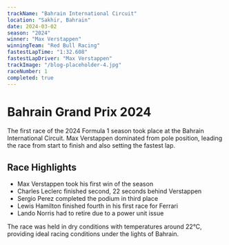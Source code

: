 ```yaml
---
trackName: "Bahrain International Circuit"
location: "Sakhir, Bahrain"
date: 2024-03-02
season: "2024"
winner: "Max Verstappen"
winningTeam: "Red Bull Racing"
fastestLapTime: "1:32.608"
fastestLapDriver: "Max Verstappen"
trackImage: "/blog-placeholder-4.jpg"
raceNumber: 1
completed: true
---
```


# Bahrain Grand Prix 2024

The first race of the 2024 Formula 1 season took place at the Bahrain International Circuit. Max Verstappen dominated from pole position, leading the race from start to finish and also setting the fastest lap.

## Race Highlights

- Max Verstappen took his first win of the season
- Charles Leclerc finished second, 22 seconds behind Verstappen
- Sergio Perez completed the podium in third place
- Lewis Hamilton finished fourth in his first race for Ferrari
- Lando Norris had to retire due to a power unit issue

The race was held in dry conditions with temperatures around 22°C, providing ideal racing conditions under the lights of Bahrain.
